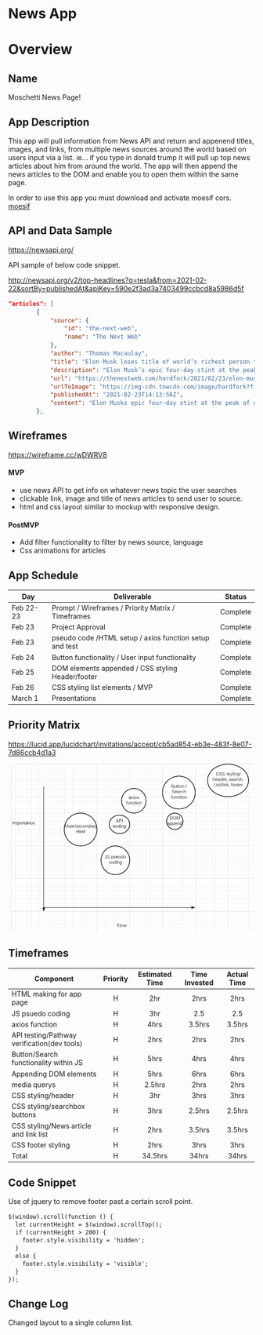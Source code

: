 # News App

# Overview

## Name

Moschetti News Page!

## App Description


This app will pull information from News API and return and appenend titles, images, and links, from multiple news sources around the world based on users input via a list. ie... if you type in donald trump it will pull up top news articles about him from around the world. The app will then append the news articles to the DOM and enable you to open them within the same page. 

In order to use this app you must download and activate moesif cors.
[moesif](https://chrome.google.com/webstore/detail/moesif-origin-cors-change/digfbfaphojjndkpccljibejjbppifbc?hl=en-US)
## API and Data Sample 

https://newsapi.org/

API sample of below code snippet. 

http://newsapi.org/v2/top-headlines?q=tesla&from=2021-02-22&sortBy=publishedAt&apiKey=590e2f3ad3a7403499ccbcd8a5986d5f


```json
"articles": [
        {
            "source": {
                "id": "the-next-web",
                "name": "The Next Web"
            },
            "author": "Thomas Macaulay",
            "title": "Elon Musk loses title of world’s richest person to Bezos after more Twitter drama",
            "description": "Elon Musk’s epic four-day stint at the peak of global wealth has come to a tragic end after the tycoon’s itchy Twitter finger triggered more financial upheaval. Musk lost $15 billion from his net worth in a single day after Tesla shares tumbled 8.6% on Monday…",
            "url": "https://thenextweb.com/hardfork/2021/02/23/elon-musk-loses-title-of-worlds-richest-person-to-bezos-after-more-twitter-drama/",
            "urlToImage": "https://img-cdn.tnwcdn.com/image/hardfork?filter_last=1&fit=1280%2C640&url=https%3A%2F%2Fcdn0.tnwcdn.com%2Fwp-content%2Fblogs.dir%2F1%2Ffiles%2F2021%2F02%2FUntitled-design-6.png&signature=e6fbe5f4e75661fb5dbd1b7533cf1001",
            "publishedAt": "2021-02-23T14:13:56Z",
            "content": "Elon Musks epic four-day stint at the peak of global wealth has come to a tragic end after the tycoons itchy Twitter finger triggered more financial upheaval.\r\nMusk lost $15 billion from his net wort… [+1529 chars]"
        },
```

## Wireframes
https://wireframe.cc/wDWRV8


#### MVP 

- use news API to get info on whatever news topic the user searches
- clickable link, image and title of news articles to send user to source. 
- html and css layout similar to mockup with responsive design.


#### PostMVP  

- Add filter functionality to filter by news source, language
- Css animations for articles

## App Schedule

|  Day | Deliverable | Status
|---|---| ---|
|Feb 22-23| Prompt / Wireframes / Priority Matrix / Timeframes | Complete
|Feb 23| Project Approval | Complete
|Feb 23| pseudo code /HTML setup / axios function setup and test | Complete
|Feb 24| Button functionality / User input functionality | Complete
|Feb 25| DOM elements appended / CSS styling Header/footer | Complete
|Feb 26| CSS styling list elements / MVP| Complete
|March 1| Presentations | Complete

## Priority Matrix

https://lucid.app/lucidchart/invitations/accept/cb5ad854-eb3e-483f-8e07-7d86ccb4d1a3

<img src="./Priority-Matrix.png" alt="plot chart"/>


## Timeframes

| Component | Priority | Estimated Time | Time Invested | Actual Time |
| --- | :---: |  :---: | :---: | :---: |
| HTML making for app page| H | 2hr | 2hrs | 2hrs |
| JS psuedo coding | H | 3hr | 2.5 | 2.5|
| axios function | H | 4hrs | 3.5hrs | 3.5hrs |
| API testing/Pathway verification(dev tools) | H | 2hrs | 2hrs | 2hrs |
| Button/Search functionality within JS | H | 5hrs | 4hrs | 4hrs |
| Appending DOM elements | H | 5hrs | 6hrs | 6hrs |
| media querys | H | 2.5hrs | 2hrs | 2hrs |
| CSS styling/header | H | 3hr | 3hrs | 3hrs |
| CSS styling/searchbox buttons | H | 3hrs | 2.5hrs | 2.5hrs |
| CSS styling/News article and link list | H | 2hrs | 3.5hrs | 3.5hrs |
| CSS footer styling | H | 2hrs | 3hrs | 3hrs |
| Total | H | 34.5hrs| 34hrs | 34hrs |

## Code Snippet
Use of jquery to remove footer past a certain scroll point.
``` 
$(window).scroll(function () {
  let currentHeight = $(window).scrollTop();
  if (currentHeight > 200) {
    footer.style.visibility = 'hidden';
  }
  else {
    footer.style.visibility = 'visible';
  }
});
```

## Change Log
Changed layout to a single column list.